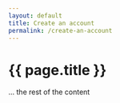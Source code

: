```yaml
---
layout: default
title: Create an account
permalink: /create-an-account
---
```


# {{ page.title }}


... the rest of the content